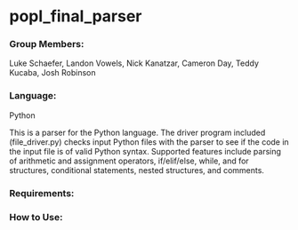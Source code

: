 # popl_final_parser

### Group Members: 
Luke Schaefer, Landon Vowels, Nick Kanatzar, Cameron Day, Teddy Kucaba, Josh Robinson

### Language:
Python

This is a parser for the Python language. The driver program included (file_driver.py) 
checks input Python files with the parser to see if the code in the input file is of valid Python syntax.
Supported features include parsing of arithmetic and assignment operators, if/elif/else, while, and for structures,
conditional statements, nested structures, and comments.

### Requirements:

### How to Use:
